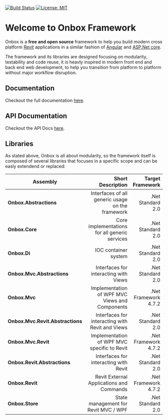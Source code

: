 [![Build Status](https://onbox.visualstudio.com/Onbox%20Framework/_apis/build/status/Package%20Framework?branchName=master)](https://onbox.visualstudio.com/Onbox%20Framework/_build/latest?definitionId=4&branchName=master) [![License: MIT](https://img.shields.io/badge/License-MIT-yellow.svg)](https://opensource.org/licenses/MIT)


# Welcome to Onbox Framework

Onbox is a **free and open source** framework to help you build modern cross platform [Revit](https://www.autodesk.com.au/products/revit/overview?plc=RVT&term=1-YEAR&support=ADVANCED&quantity=1) applications in a similar fashion of [Angular](https://angular.io/) and [ASP.Net core](https://dotnet.microsoft.com/apps/aspnet).

The framework and its libraries are designed focusing on modularity, testability and code reuse, it is heavly inspired in modern front end and back end web development, to help you transition from platform to platform without major workflow disruption.

## Documentation

Checkout the full documentation [here](https://engthiago.github.io/Onboxframework.docs/).

## API Documentation

Checkout the API Docs [here](https://engthiago.github.io/Onboxframework.docs/api/index.html).

## Libraries

As stated above, Onbox is all about modularity, so the framework itself is composed of several libraries that focuses in a specific scope and can be easly extendend or replaced:

| Assembly                           | Short Description                                | Target Framework       |
| -----------------------------------|-------------------------------------------------:|-----------------------:|
| **Onbox.Abstractions**             | Interfaces of all generic usage on the framework | .Net Standard 2.0      |
| **Onbox.Core**                     | Core implementations for all generic services    | .Net Standard 2.0      |
| **Onbox.Di**                       | IOC container system                             | .Net Standard 2.0      |
| **Onbox.Mvc.Abstractions**         | Interfaces for interacting with Views            | .Net Standard 2.0      |
| **Onbox.Mvc**                      | Implementation of WPF MVC Views and Components   | .Net Framework 4.7.2   |
| **Onbox.Mvc.Revit.Abstractions**   | Interfaces for interacting with Revit and Views  | .Net Standard 2.0      |
| **Onbox.Mvc.Revit**                | Implementation of WPF MVC specific to Revit      | .Net Framework 4.7.2   |
| **Onbox.Revit.Abstractions**       | Interfaces for interacting with Revit            | .Net Standard 2.0      |
| **Onbox.Revit**                    | Revit External Applications and Commands         | .Net Framework 4.7.2   |
| **Onbox.Store**                    | State management for Revit MVC / WPF             | .Net Standard 2.0      |
